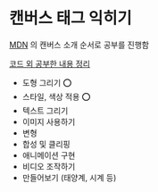 # 캔버스 태그 익히기

[MDN](https://developer.mozilla.org/ko/docs/Web/API/Canvas_API) 의 캔버스 소개 순서로 공부를 진행함

[코드 외 공부한 내용 정리](https://www.notion.so/6d75be82905642119ca9839fb58240b7)

- 도형 그리기 ⭕️
- 스타일, 색상 적용 ⭕️
- 텍스트 그리기
- 이미지 사용하기
- 변형
- 합성 및 클리핑
- 애니메이션 구현
- 비디오 조작하기
- 만들어보기 (태양계, 시계 등)